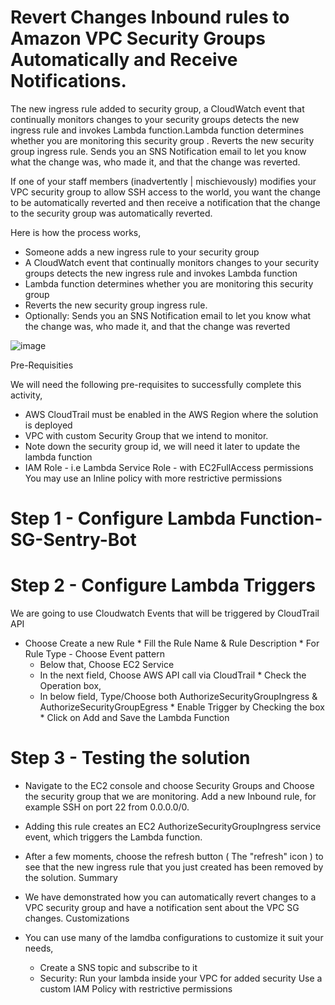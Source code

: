 # Revert Changes Inbound rules to  Amazon VPC Security Groups Automatically and Receive Notifications.
The new ingress rule added to security group, a CloudWatch event that continually monitors changes to your security groups detects the new ingress rule and invokes Lambda function.Lambda function determines whether you are monitoring this security group . Reverts the new security group ingress rule. Sends you an SNS Notification email to let you know what the change was, who made it, and that the change was reverted.

If one of your staff members (inadvertently | mischievously) modifies your VPC security group to allow SSH access to the world, you want the change to be automatically reverted and then receive a notification that the change to the security group was automatically reverted.

Here is how the process works,

   * Someone adds a new ingress rule to your security group
   * A CloudWatch event that continually monitors changes to your security groups detects the new ingress rule and invokes Lambda function
   * Lambda function determines whether you are monitoring this security group
   * Reverts the new security group ingress rule.
   * Optionally: Sends you an SNS Notification email to let you know what the change was, who made it, and that the change was reverted

![image](https://user-images.githubusercontent.com/55474202/215387352-ad5d717c-2663-4ae0-9815-23aba6c706da.png)

Pre-Requisities

We will need the following pre-requisites to successfully complete this activity,

   * AWS CloudTrail must be enabled in the AWS Region where the solution is deployed
   * VPC with custom Security Group that we intend to monitor.
   * Note down the security group id, we will need it later to update the lambda function
   * IAM Role - i.e Lambda Service Role - with EC2FullAccess permissions
        You may use an Inline policy with more restrictive permissions

# Step 1 - Configure Lambda Function- SG-Sentry-Bot
# Step 2 - Configure Lambda Triggers

We are going to use Cloudwatch Events that will be triggered by CloudTrail API

   * Choose Create a new Rule
    * Fill the Rule Name & Rule Description
    * For Rule Type - Choose Event pattern
        * Below that, Choose EC2 Service
        * In the next field, Choose AWS API call via CloudTrail
    * Check the Operation box,
        * In below field, Type/Choose both AuthorizeSecurityGroupIngress & AuthorizeSecurityGroupEgress
    * Enable Trigger by Checking the box
    * Click on Add and Save the Lambda Function
    
 # Step 3 - Testing the solution

* Navigate to the EC2 console and choose Security Groups and Choose the security group that we are monitoring. Add a new Inbound rule, for example SSH on   port 22 from 0.0.0.0/0.

* Adding this rule creates an EC2 AuthorizeSecurityGroupIngress service event, which triggers the Lambda function.

* After a few moments, choose the refresh button ( The "refresh" icon ) to see that the new ingress rule that you just created has been removed by the solution.
Summary

* We have demonstrated how you can automatically revert changes to a VPC security group and have a notification sent about the VPC SG changes.
Customizations

* You can use many of the lamdba configurations to customize it suit your needs,

    * Create a SNS topic and subscribe to it
    * Security: Run your lambda inside your VPC for added security
        Use a custom IAM Policy with restrictive permissions
 
    
